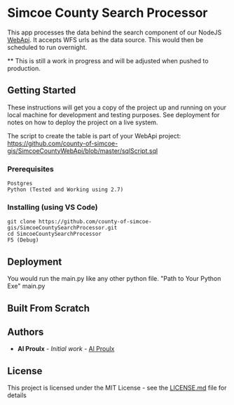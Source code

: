 # Simcoe County Search Processor

This app processes the data behind the search component of our NodeJS [WebApi](https://github.com/county-of-simcoe-gis/SimcoeCountyWebApi).
It accepts WFS urls as the data source. This would then be scheduled to run overnight.

\*\* This is still a work in progress and will be adjusted when pushed to production.

## Getting Started

These instructions will get you a copy of the project up and running on your local machine for development and testing purposes. See deployment for notes on how to deploy the project on a live system.

The script to create the table is part of your WebApi project: https://github.com/county-of-simcoe-gis/SimcoeCountyWebApi/blob/master/sqlScript.sql

### Prerequisites

```
Postgres
Python (Tested and Working using 2.7)
```

### Installing (using VS Code)

```
git clone https://github.com/county-of-simcoe-gis/SimcoeCountySearchProcessor.git
cd SimcoeCountySearchProcessor
F5 (Debug)
```

## Deployment

You would run the main.py like any other python file. "Path to Your Python Exe" main.py

## Built From Scratch

## Authors

-   **Al Proulx** - _Initial work_ - [Al Proulx](https://github.com/iquitwow)

## License

This project is licensed under the MIT License - see the [LICENSE.md](LICENSE.md) file for details
